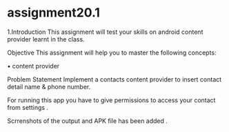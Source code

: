 # assignment20.1

1.Introduction
This assignment will test your skills on android content provider learnt in the class.

Objective
This assignment will help you to master the following concepts:

• content provider

Problem Statement
Implement a contacts content provider to insert contact detail name & phone number.

For running this app you have to give permissions to access your contact from settings .

Scrrenshots of the output and APK file has been added .
